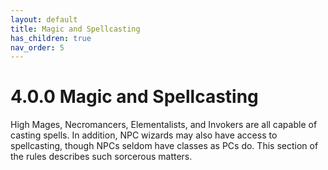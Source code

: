 ```yaml
---
layout: default
title: Magic and Spellcasting
has_children: true
nav_order: 5
---
```


# 4.0.0 Magic and Spellcasting

High Mages, Necromancers, Elementalists, and Invokers are all capable of casting spells.
In addition, NPC wizards may also have access to spellcasting, though NPCs seldom have classes as PCs do.
This section of the rules describes such sorcerous matters.

